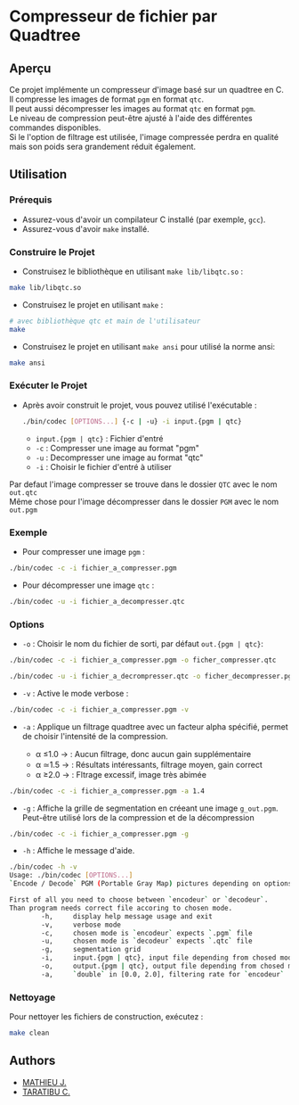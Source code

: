 # Compresseur de fichier par Quadtree

## Aperçu

Ce projet implémente un compresseur d'image basé sur un quadtree en C.  
Il compresse les images de format `pgm` en format `qtc`.  
Il peut aussi décompresser les images au format `qtc` en format `pgm`.  
Le niveau de compression peut-être ajusté à l'aide des différentes commandes disponibles.  
Si le l'option de filtrage est utilisée, l'image compressée perdra en qualité mais son poids sera grandement réduit également.

## Utilisation

### Prérequis

- Assurez-vous d'avoir un compilateur C installé (par exemple, `gcc`).
- Assurez-vous d'avoir `make` installé.

### Construire le Projet

- Construisez le bibliothèque en utilisant `make lib/libqtc.so` :

```sh
make lib/libqtc.so
```

- Construisez le projet en utilisant `make` :

```sh
# avec bibliothèque qtc et main de l'utilisateur
make
```

- Construisez le projet en utilisant `make ansi` pour utilisé la norme ansi:

```sh
make ansi
```

### Exécuter le Projet

- Après avoir construit le projet, vous pouvez utilisé l'exécutable :
  ```sh
  ./bin/codec [OPTIONS...] {-c | -u} -i input.{pgm | qtc}
  ```
  - `input.{pgm | qtc}` : Fichier d'entré
  - `-c` : Compresser une image au format "pgm"
  - `-u` : Decompresser une image au format "qtc"
  - `-i` : Choisir le fichier d'entré à utiliser

Par defaut l'image compresser se trouve dans le dossier `QTC` avec le nom `out.qtc`  
Même chose pour l'image décompresser dans le dossier `PGM` avec le nom `out.pgm`

### Exemple

- Pour compresser une image `pgm` :

```sh
./bin/codec -c -i fichier_a_compresser.pgm
```

- Pour décompresser une image `qtc` :

```sh
./bin/codec -u -i fichier_a_decompresser.qtc
```

### Options

- `-o` : Choisir le nom du fichier de sorti, par défaut `out.{pgm | qtc}`:

```sh
./bin/codec -c -i fichier_a_compresser.pgm -o ficher_compresser.qtc

./bin/codec -u -i fichier_a_decrompresser.qtc -o ficher_decompresser.pgm
```

- `-v` : Active le mode verbose :

```sh
./bin/codec -c -i fichier_a_compresser.pgm -v
```

- `-a` : Applique un filtrage quadtree avec un facteur alpha spécifié, permet de choisir l'intensité de la compression.

  - α ≤1.0 → : Aucun ﬁltrage, donc aucun gain supplémentaire
  - α ≃1.5 → : Résultats intéressants, ﬁltrage moyen, gain correct
  - α ≥2.0 → : Fltrage excessif, image très abimée

```sh
./bin/codec -c -i fichier_a_compresser.pgm -a 1.4
```

- `-g` : Affiche la grille de segmentation en créeant une image `g_out.pgm`.  
   Peut-être utilisé lors de la compression et de la décompression

```sh
./bin/codec -c -i fichier_a_compresser.pgm -g
```

- `-h` : Affiche le message d'aide.

```sh
./bin/codec -h -v
Usage: ./bin/codec [OPTIONS...]
`Encode / Decode` PGM (Portable Gray Map) pictures depending on options used.

First of all you need to choose between `encodeur` or `decodeur`.
Than program needs correct file accoring to chosen mode.
        -h,     display help message usage and exit
        -v,     verbose mode
        -c,     chosen mode is `encodeur` expects `.pgm` file
        -u,     chosen mode is `decodeur` expects `.qtc` file
        -g,     segmentation grid
        -i,     input.{pgm | qtc}, input file depending from chosed mode
        -o,     output.{pgm | qtc}, output file depending from chosed mode
        -a,     `double` in [0.0, 2.0], filtering rate for `encodeur`
```

### Nettoyage

Pour nettoyer les fichiers de construction, exécutez :

```sh
make clean
```

## Authors

- [MATHIEU J. ](https://github.com/Zenomium)
- [TARATIBU C. ](https://github.com/Tenseikage)
